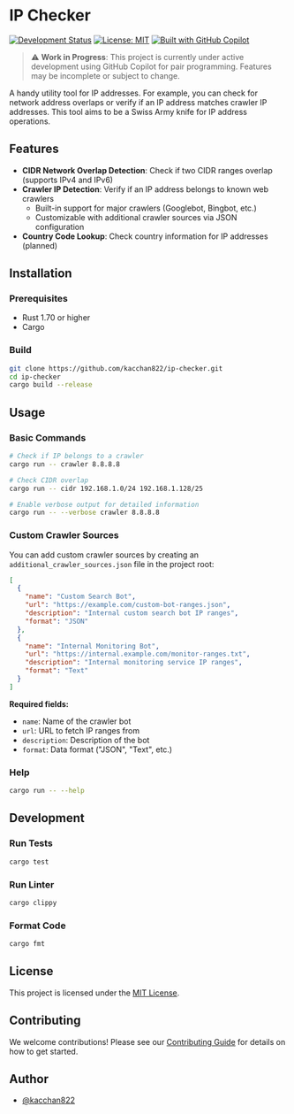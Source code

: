 # IP Checker

[![Development Status](https://img.shields.io/badge/status-in%20development-yellow)](https://github.com/kacchan822/ip-checker)
[![License: MIT](https://img.shields.io/badge/License-MIT-blue.svg)](https://opensource.org/licenses/MIT)
[![Built with GitHub Copilot](https://img.shields.io/badge/built%20with-GitHub%20Copilot-blue)](https://github.com/features/copilot)

> ⚠️ **Work in Progress**: This project is currently under active development using GitHub Copilot for pair programming. Features may be incomplete or subject to change.

A handy utility tool for IP addresses. For example, you can check for network address overlaps or verify if an IP address matches crawler IP addresses. This tool aims to be a Swiss Army knife for IP address operations.

## Features

- **CIDR Network Overlap Detection**: Check if two CIDR ranges overlap (supports IPv4 and IPv6)
- **Crawler IP Detection**: Verify if an IP address belongs to known web crawlers
  - Built-in support for major crawlers (Googlebot, Bingbot, etc.)
  - Customizable with additional crawler sources via JSON configuration
- **Country Code Lookup**: Check country information for IP addresses (planned)

## Installation

### Prerequisites

- Rust 1.70 or higher
- Cargo

### Build

```bash
git clone https://github.com/kacchan822/ip-checker.git
cd ip-checker
cargo build --release
```

## Usage

### Basic Commands

```bash
# Check if IP belongs to a crawler
cargo run -- crawler 8.8.8.8

# Check CIDR overlap
cargo run -- cidr 192.168.1.0/24 192.168.1.128/25

# Enable verbose output for detailed information
cargo run -- --verbose crawler 8.8.8.8
```

### Custom Crawler Sources

You can add custom crawler sources by creating an `additional_crawler_sources.json` file in the project root:

```json
[
  {
    "name": "Custom Search Bot",
    "url": "https://example.com/custom-bot-ranges.json",
    "description": "Internal custom search bot IP ranges",
    "format": "JSON"
  },
  {
    "name": "Internal Monitoring Bot",
    "url": "https://internal.example.com/monitor-ranges.txt",
    "description": "Internal monitoring service IP ranges",
    "format": "Text"
  }
]
```

**Required fields:**
- `name`: Name of the crawler bot
- `url`: URL to fetch IP ranges from  
- `description`: Description of the bot
- `format`: Data format ("JSON", "Text", etc.)

### Help

```bash
cargo run -- --help
```

## Development

### Run Tests

```bash
cargo test
```

### Run Linter

```bash
cargo clippy
```

### Format Code

```bash
cargo fmt
```

## License

This project is licensed under the [MIT License](LICENSE).

## Contributing

We welcome contributions! Please see our [Contributing Guide](CONTRIBUTING.md) for details on how to get started.

## Author

- [@kacchan822](https://github.com/kacchan822)
